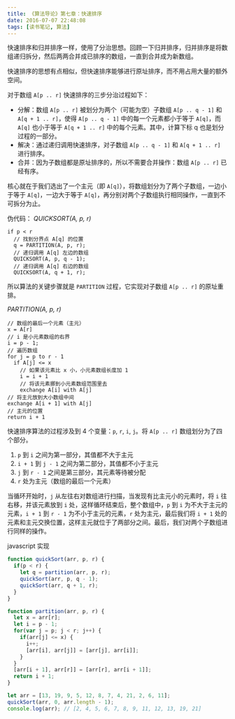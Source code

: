 ```yaml
---
title: 《算法导论》第七章：快速排序
date: 2016-07-07 22:48:08
tags: [读书笔记, 算法]
---
```


快速排序和归并排序一样，使用了分治思想。回顾一下归并排序，归并排序是将数组递归拆分，然后两两合并成已排序的数组，一直到合并成为新数组。

快速排序的思想有点相似，但快速排序能够进行原址排序，而不用占用大量的额外空间。

对于数组 `A[p .. r]` 快速排序的三步分治过程如下：

- 分解：数组 `A[p .. r]` 被划分为两个（可能为空）子数组 `A[p .. q - 1]` 和 `A[q + 1 .. r]`，使得 `A[p .. q - 1]` 中的每一个元素都小于等于 `A[q]`，而 `A[q]` 也小于等于 `A[q + 1 .. r]` 中的每个元素。其中，计算下标 q 也是划分过程的一部分。
- 解决：通过递归调用快速排序，对子数组 `A[p .. q - 1]` 和 `A[q + 1 .. r]` 进行排序。
- 合并：因为子数组都是原址排序的，所以不需要合并操作：数组 `A[p .. r]` 已经有序。

核心就在于我们选出了一个主元（即 `A[q]`），将数组划分为了两个子数组，一边小于等于 `A[q]`，一边大于等于 `A[q]`，再分别对两个子数组执行相同操作，一直到不可拆分为止。

伪代码：
*QUICKSORT(A, p, r)*
```
if p < r
  // 找到分界点 A[q] 的位置
  q = PARTITION(A, p, r);
  // 递归调用 A[q] 左边的数组
  QUICKSORT(A, p, q - 1);
  // 递归调用 A[q] 右边的数组
  QUICKSORT(A, q + 1, r);
```

所以算法的关键步骤就是 `PARTITION` 过程，它实现对子数组 `A[p .. r]` 的原址重排。

*PARTITION(A, p, r)*
```
// 数组的最后一个元素（主元）
x = A[r]
// i 是小元素数组的右界
i = p - 1;
// 遍历数组
for j = p to r - 1
  if A[j] <= x
    // 如果该元素比 x 小，小元素数组长度加 1
    i = i + 1
    // 将该元素挪到小元素数组范围里去
    exchange A[i] with A[j]
// 将主元放到大小数组中间
exchange A[i + 1] with A[j]
// 主元的位置
return i + 1
```

快速排序算法的过程涉及到 4 个变量：`p`, `r`, `i`, `j`。将 `A[p .. r]` 数组划分为了四个部分。

1. `p` 到 `i` 之间为第一部分，其值都不大于主元
2. `i + 1` 到 `j - 1` 之间为第二部分，其值都不小于主元
3. `j` 到 `r - 1` 之间是第三部分，其元素等待被分配
4. `r` 处为主元（数组的最后一个元素）

当循环开始时，`j` 从左往右对数组进行扫描，当发现有比主元小的元素时，将 `i` 往右移，并该元素放到 `i` 处，这样循环结束后，整个数组中，`p` 到 `i` 为不大于主元的元素，`i + 1` 到 `r - 1` 为不小于主元的元素，`r` 处为主元，最后我们将 `i + 1` 处的元素和主元交换位置，这样主元就位于了两部分之间。最后，我们对两个子数组进行同样的操作。

javascript 实现
```javascript
function quickSort(arr, p, r) {
  if(p < r) {
    let q = partition(arr, p, r);
    quickSort(arr, p, q - 1);
    quickSort(arr, q + 1, r);
  }
}

function partition(arr, p, r) {
  let x = arr[r];
  let i = p - 1;
  for(var j = p; j < r; j++) {
    if(arr[j] <= x) {
      i++;
      [arr[i], arr[j]] = [arr[j], arr[i]];
    }
  }
  [arr[i + 1], arr[r]] = [arr[r], arr[i + 1]];
  return i + 1;
}

let arr = [13, 19, 9, 5, 12, 8, 7, 4, 21, 2, 6, 11];
quickSort(arr, 0, arr.length - 1);
console.log(arr); // [2, 4, 5, 6, 7, 8, 9, 11, 12, 13, 19, 21]
```